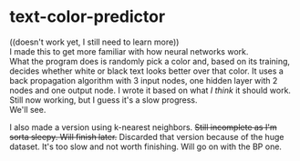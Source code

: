 # text-color-predictor
((doesn't work yet, I still need to learn more))  
I made this to get more familiar with how neural networks work.  
What the program does is randomly pick a color and, based on its training, decides whether white or black text looks better over that color. 
It uses a back propagation algorithm with 3 input nodes, one hidden layer with 2 nodes and one output node. I wrote it based on what *I think* it should work. Still now working, but I guess it's a slow progress.  
We'll see.

I also made a version using k-nearest neighbors. ~~Still incomplete as I'm sorta sleepy. Will finish later.~~ Discarded that version because of the huge dataset. It's too slow and not worth finishing. Will go on with the BP one.
